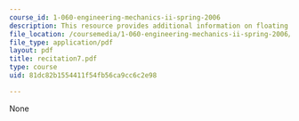 ```yaml
---
course_id: 1-060-engineering-mechanics-ii-spring-2006
description: This resource provides additional information on floating body stability.
file_location: /coursemedia/1-060-engineering-mechanics-ii-spring-2006/81dc82b1554411f54fb56ca9cc6c2e98_recitation7.pdf
file_type: application/pdf
layout: pdf
title: recitation7.pdf
type: course
uid: 81dc82b1554411f54fb56ca9cc6c2e98

---
```

None